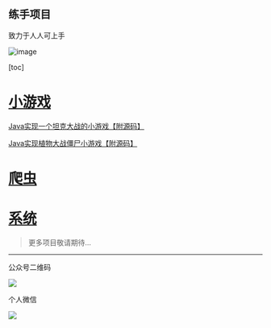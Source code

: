 ## 练手项目

致力于人人可上手

![image](https://tvax1.sinaimg.cn/large/007F3CC8ly1h1oodtwh37j30pt0d3aca.jpg)

[toc]

# [小游戏](game/)


[Java实现一个坦克大战的小游戏【附源码】](game/tank-game.md)

[Java实现植物大战僵尸小游戏【附源码】](game/plants-vs-zombies-game.md)

# [爬虫](spider/)

# [系统](system/)



> 更多项目敬请期待...



---

公众号二维码

![](/accounts/wechat.jpg)

个人微信

![](/accounts/QRcode.jpg)

